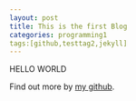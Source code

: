 ```yaml
---
layout: post
title: This is the first Blog
categories: programming1
tags:[github,testtag2,jekyll]
---
```



HELLO WORLD

Find out more by [my github](https://cwz753.github.io/lvqunbai/).
